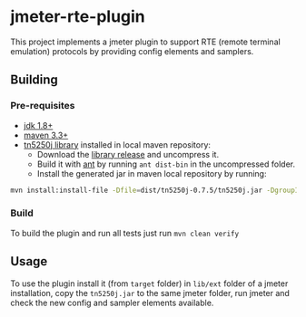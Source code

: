 # jmeter-rte-plugin

This project implements a jmeter plugin to support RTE (remote terminal emulation) protocols by providing config elements and samplers.

## Building

### Pre-requisites

- [jdk 1.8+](http://www.oracle.com/technetwork/java/javase/downloads/index.html)
- [maven 3.3+](https://maven.apache.org/)
- [tn5250j library](https://github.com/tn5250j/tn5250j/archive/0.7.5.zip) installed in local maven repository:
  - Download the [library release](https://github.com/tn5250j/tn5250j/releases/tag/0.7.5) and uncompress it.
  - Build it with [ant](http://ant.apache.org/) by running ```ant dist-bin``` in the uncompressed folder.
  - Install the generated jar in maven local repository by running: 
  
```bash
mvn install:install-file -Dfile=dist/tn5250j-0.7.5/tn5250j.jar -DgroupId=org.tn5250j -DartifactId=tn5250j -Dversion=0.7.5 -Dpackaging=jar
```

### Build

To build the plugin and run all tests just run `mvn clean verify`

## Usage

To use the plugin install it (from `target` folder) in `lib/ext` folder of a jmeter installation, copy the `tn5250j.jar` to the same jmeter folder, run jmeter and check the new config and sampler elements available.
